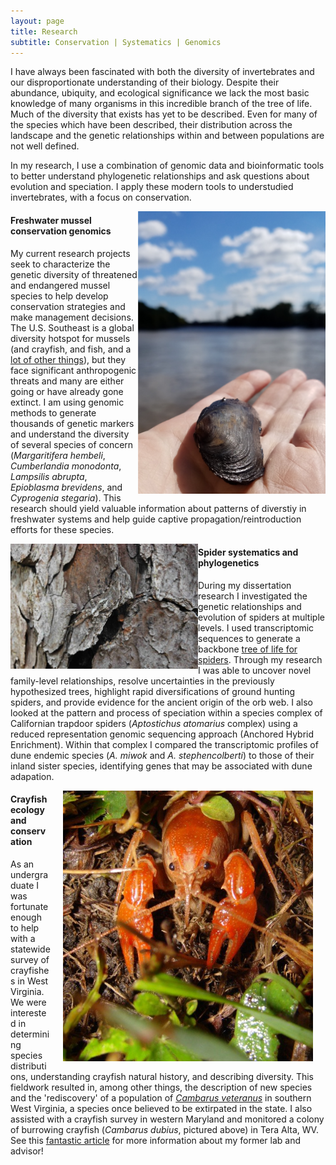 ```yaml
---
layout: page
title: Research
subtitle: Conservation | Systematics | Genomics
---
```


I have always been fascinated with both the diversity of invertebrates and our disproportionate understanding of their biology.  Despite their abundance, ubiquity, and ecological significance we lack the most basic knowledge of many organisms in this incredible branch of the tree of life. Much of the diversity that exists has yet to be described. Even for many of the species which have been described, their distribution across the landscape and the genetic relationships within and between populations are not well defined.

In my research, I use a combination of genomic data and bioinformatic tools to better understand phylogenetic relationships and ask questions about evolution and speciation. I apply these modern tools to understudied invertebrates, with a focus on conservation.

<img style="float: right;" src="/img/musselstream.png" width="300"/>

#### Freshwater mussel conservation genomics

My current research projects seek to characterize the genetic diversity of threatened and endangered mussel species to help develop conservation strategies and make management decisions. The U.S. Southeast is a global diversity hotspot for mussels (and crayfish, and fish, and a <a href="https://www.cepf.net/our-work/biodiversity-hotspots/north-american-coastal-plain/species"> lot of other things</a>), but they face significant anthropogenic threats and many are either going or have already gone extinct. I am using genomic methods to generate thousands of genetic markers and understand the diversity of several species of concern (*Margaritifera hembeli*, *Cumberlandia monodonta*, *Lampsilis abrupta*, *Epioblasma brevidens*, and *Cyprogenia stegaria*). This research should yield valuable information about patterns of diverstiy in freshwater systems and help guide captive propagation/reintroduction efforts for these species.

<img style="float: left;" src="/img/spidy.jpg" width="300"/>

#### Spider systematics and phylogenetics

During my dissertation research I investigated the genetic relationships and evolution of spiders at multiple levels.  I used transcriptomic sequences to generate a backbone <a href="https://peerj.com/articles/1719/"> tree of life for spiders</a>. Through my research I was able to uncover novel family-level relationships, resolve uncertainties in the previously hypothesized trees, highlight rapid diversifications of ground hunting spiders, and provide evidence for the ancient origin of the orb web. I also looked at the pattern and process of speciation within a species complex of Californian trapdoor spiders (*Aptostichus atomarius* complex) using a reduced representation genomic sequencing approach (Anchored Hybrid Enrichment). Within that complex I compared the transcriptomic profiles of dune endemic species (*A. miwok* and *A. stephencolberti*) to those of their inland sister species, identifying genes that may be associated with dune adapation.

<img style="float: right;" hspace=20 src="/img/dubius.jpg" alt="crawcrab" width="400"/>

#### Crayfish ecology and conservation

As an undergraduate I was fortunate enough to help with a statewide survey of crayfishes in West Virginia. We were interested in determining species distributions, understanding crayfish natural history, and describing diversity. This fieldwork resulted in, among other things, the description of new species and the 'rediscovery' of a population of <a href="https://www.fws.gov/northeast/crayfish/pdf/20151209_Loughman_2015_Cambarus_veteranus_conservation_status_survey_FINAL_FALL_2015.pdf">*Cambarus veteranus*</a> in southern West Virginia, a species once believed to be extirpated in the state. I also assisted with a crayfish survey in western Maryland and monitored a colony of burrowing crayfish (*Cambarus dubius*, pictured above) in Tera Alta, WV. See this <a href="https://www.wvpublic.org/post/enter-world-west-virginia-crayfish-research#stream/0">fantastic article</a> for more information about my former lab and advisor!
